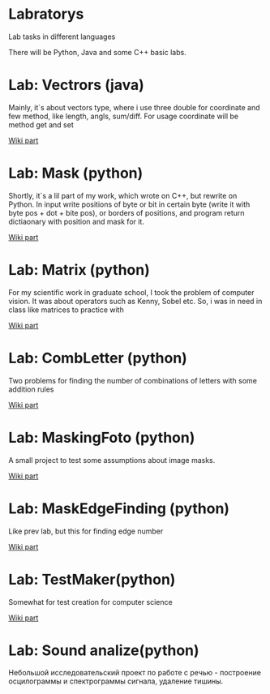 # Labratorys
Lab tasks in different languages

There will be Python, Java and some C++ basic labs.

# Lab: Vectrors (java)
Mainly, it`s about vectors type, where i use three double for coordinate and few method, like length, angls, sum/diff. For usage coordinate will be method get and set

[Wiki part](https://github.com/rlggut/Labratorys/wiki#lab-vectrors-java)

# Lab: Mask (python)
Shortly, it`s a lil part of my work, which wrote on C++, but rewrite on Python.
In input write positions of byte or bit in certain byte (write it with byte pos + dot + bite pos), or borders of positions, and program return dictiaonary with position and mask for it.

[Wiki part](https://github.com/rlggut/Labratorys/wiki#lab-mask-python)


# Lab: Matrix (python)
For my scientific work in graduate school, I took the problem of computer vision. It was about operators such as Kenny, Sobel etc. So, i was in need in class like matrices to practice with

[Wiki part](https://github.com/rlggut/Labratorys/wiki#lab-matrix-python)

# Lab: CombLetter (python)
Two problems for finding the number of combinations of letters with some addition rules

[Wiki part](https://github.com/rlggut/Labratorys/wiki#lab-combletter-python)

# Lab: MaskingFoto (python)
A small project to test some assumptions about image masks.

[Wiki part](https://github.com/rlggut/Labratorys/wiki#lab-maskingfoto-python)

# Lab: MaskEdgeFinding (python)
Like prev lab, but this for finding edge number

[Wiki part](https://github.com/rlggut/Labratorys/wiki#lab-maskedgefinding-python)

# Lab: TestMaker(python)
Somewhat for test creation for computer science

[Wiki part](https://github.com/rlggut/Labratorys/wiki#lab-testmaker-pascalpython)

# Lab: Sound analize(python)
Небольшой исследовательский проект по работе с речью - построение осцилограммы и спектрограммы сигнала, удаление тишины.
